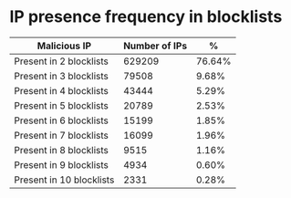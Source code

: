 # IP presence frequency in blocklists
| Malicious IP | Number of IPs | % |
|----|----|----|
| Present in 2 blocklists | 629209 | 76.64% |
| Present in 3 blocklists | 79508 | 9.68% |
| Present in 4 blocklists | 43444 | 5.29% |
| Present in 5 blocklists | 20789 | 2.53% |
| Present in 6 blocklists | 15199 | 1.85% |
| Present in 7 blocklists | 16099 | 1.96% |
| Present in 8 blocklists | 9515 | 1.16% |
| Present in 9 blocklists | 4934 | 0.60% |
| Present in 10 blocklists | 2331 | 0.28% |
